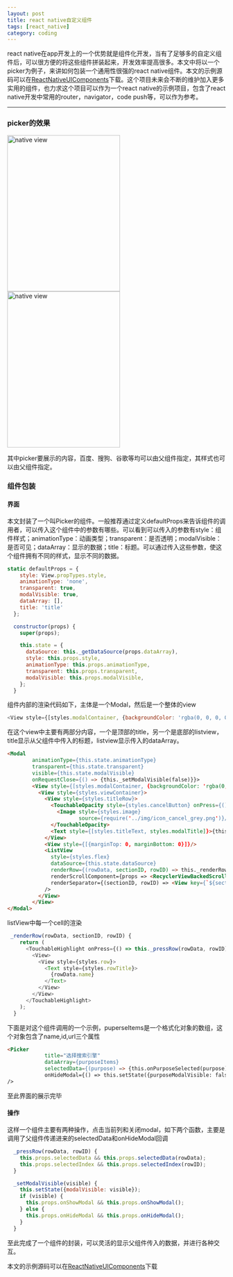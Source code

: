 ```yaml
---
layout: post
title: react native自定义组件
tags: [react_native]
category: coding
---
```


react native在app开发上的一个优势就是组件化开发，当有了足够多的自定义组件后，可以很方便的将这些组件拼装起来，开发效率提高很多。本文中将以一个picker为例子，来讲如何包装一个通用性很强的react native组件。本文的示例源码可以在[ReactNativeUIComponents](https://github.com/haiyangjiajian/ReactNativeUIComponents)下载。这个项目未来会不断的维护加入更多实用的组件，也力求这个项目可以作为一个react native的示例项目，包含了react native开发中常用的router，navigator，code push等，可以作为参考。

<!-- more -->

---

### picker的效果

<img src="{{site.url}}/assets/img/rn/picker1.png" width = "260" height = "360" alt="native view"/>

<img src="{{site.url}}/assets/img/rn/picker2.png" width = "260" height = "360" alt="native view"/>


其中picker要展示的内容，百度、搜狗、谷歌等均可以由父组件指定，其样式也可以由父组件指定。

### 组件包装

#### 界面

本文封装了一个叫Picker的组件。一般推荐通过定义defaultProps来告诉组件的调用者，可以传入这个组件中的参数有哪些。可以看到可以传入的参数有style：组件样式；animationType：动画类型；transparent：是否透明；modalVisible：是否可见；dataArray：显示的数据；title：标题。可以通过传入这些参数，使这个组件拥有不同的样式，显示不同的数据。


``` javascript
static defaultProps = {
    style: View.propTypes.style,
    animationType: 'none',
    transparent: true,
    modalVisible: true,
    dataArray: [],
    title: 'title'
  };

  constructor(props) {
    super(props);

    this.state = {
      dataSource: this._getDataSource(props.dataArray),
      style: this.props.style,
      animationType: this.props.animationType,
      transparent: this.props.transparent,
      modalVisible: this.props.modalVisible,
    };
  }
```

组件内部的渲染代码如下，主体是一个Modal，然后是一个整体的view

``` javascript
<View style={[styles.modalContainer, {backgroundColor: 'rgba(0, 0, 0, 0.5)'}]}>
```
在这个view中主要有两部分内容，一个是顶部的title，另一个是底部的listview，title显示从父组件中传入的标题，listview显示传入的dataArray。

``` html
<Modal
        animationType={this.state.animationType}
        transparent={this.state.transparent}
        visible={this.state.modalVisible}
        onRequestClose={() => {this._setModalVisible(false)}}>
        <View style={[styles.modalContainer, {backgroundColor: 'rgba(0, 0, 0, 0.5)'}]}>
          <View style={styles.viewContainer}>
            <View style={styles.titleRow}>
              <TouchableOpacity style={styles.cancelButton} onPress={() => {this._setModalVisible(false)}}>
                <Image style={styles.image}
                       source={require('../img/icon_cancel_grey.png')}/>
              </TouchableOpacity>
              <Text style={[styles.titleText, styles.modalTitle]}>{this.props.title}</Text>
            </View>
            <View style={[{marginTop: 0, marginBottom: 0}]}/>
            <ListView
              style={styles.flex}
              dataSource={this.state.dataSource}
              renderRow={(rowData, sectionID, rowID) => this._renderRow(rowData, sectionID, rowID)}
              renderScrollComponent={props => <RecyclerViewBackedScrollView {...props} />}
              renderSeparator={(sectionID, rowID) => <View key={`${sectionID}-${rowID}`} style={[GlobalStyles.divider, {marginTop: 0, marginBottom: 0, marginLeft: 16}]}/>}
            />
          </View>
        </View>
</Modal>
```

listView中每一个cell的渲染

``` javascript
 _renderRow(rowData, sectionID, rowID) {
    return (
      <TouchableHighlight onPress={() => this._pressRow(rowData, rowID)} underlayColor='gray'>
        <View>
          <View style={styles.row}>
            <Text style={styles.rowTitle}>
              {rowData.name}
            </Text>
          </View>
        </View>
      </TouchableHighlight>
    );
  }
```

下面是对这个组件调用的一个示例，puperseItems是一个格式化对象的数组，这个对象包含了name,id,url三个属性


``` html
<Picker
            title="选择搜索引擎"
            dataArray={purposeItems}
            selectedData={(purpose) => {this.onPurposeSelected(purpose);}}
            onHideModal={() => this.setState({purposeModalVisible: false})}
/>
```

至此界面的展示完毕

#### 操作

 这样一个组件主要有两种操作，点击当前列和关闭modal，如下两个函数，主要是调用了父组件传递进来的selectedData和onHideModal回调

``` javascript
  _pressRow(rowData, rowID) {
    this.props.selectedData && this.props.selectedData(rowData);
    this.props.selectedIndex && this.props.selectedIndex(rowID);
  }

  _setModalVisible(visible) {
    this.setState({modalVisible: visible});
    if (visible) {
      this.props.onShowModal && this.props.onShowModal();
    } else {
      this.props.onHideModal && this.props.onHideModal();
    }
  }
```

至此完成了一个组件的封装，可以灵活的显示父组件传入的数据，并进行各种交互。

本文的示例源码可以在[ReactNativeUIComponents](https://github.com/haiyangjiajian/ReactNativeUIComponents)下载










